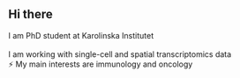 ## Hi there 
I am PhD student at Karolinska Institutet
</br> 
</br>I am working with single-cell and spatial transcriptomics data
</br>⚡ My main interests are immunology and oncology


<!--
**gurylevamv/gurylevamv** is a ✨ _special_ ✨ repository because its `README.md` (this file) appears on your GitHub profile.

Here are some ideas to get you started:

- 🔭 I’m currently working on ...
- 🌱 I’m currently learning ...
- 👯 I’m looking to collaborate on ...
- 🤔 I’m looking for help with ...
- 💬 Ask me about ...
- 📫 How to reach me: ...
- 😄 Pronouns: ...
- ⚡ Fun fact: ...
-->
